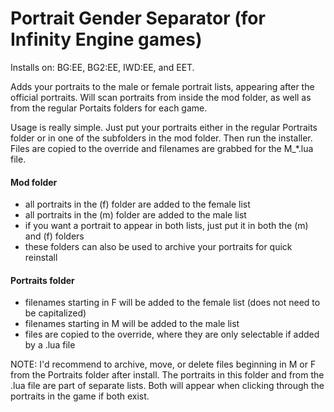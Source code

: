 # Portrait Gender Separator (for Infinity Engine games)
Installs on: BG:EE, BG2:EE, IWD:EE, and EET. 

Adds your portraits to the male or female portrait lists, appearing after the official portraits. Will scan portraits from inside the mod folder, as well as from the regular Portaits folders for each game.

Usage is really simple. Just put your portraits either in the regular Portraits folder or in one of the subfolders in the mod folder. Then run the installer. Files are copied to the override and filenames are grabbed for the M_*.lua file.

#### Mod folder
- all portraits in the (f) folder are added to the female list
- all portraits in the (m) folder are added to the male list
- if you want a portrait to appear in both lists, just put it in both the (m) and (f) folders
- these folders can also be used to archive your portraits for quick reinstall

#### Portraits folder
- filenames starting in F will be added to the female list (does not need to be capitalized)
- filenames starting in M will be added to the male list
- files are copied to the override, where they are only selectable if added by a .lua file

NOTE: 
I'd recommend to archive, move, or delete files beginning in M or F from the Portraits folder after install.
The portraits in this folder and from the .lua file are part of separate lists.
Both will appear when clicking through the portraits in the game if both exist.